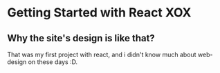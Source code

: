 # Getting Started with React XOX

## Why the site's design is like that?
That was my first project with react, and i didn't know much about web-design on these days :D.
